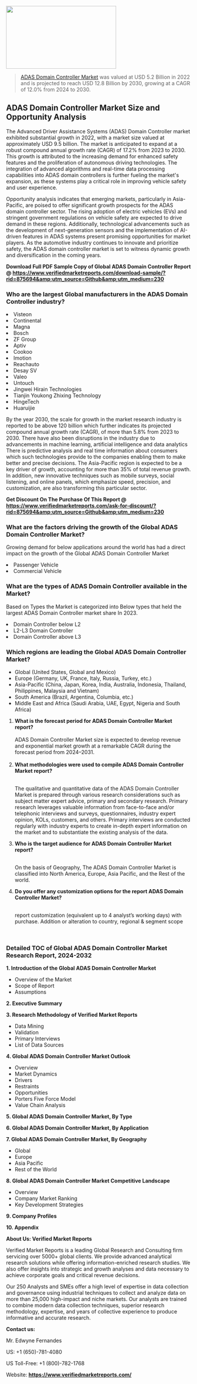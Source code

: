 <img src="https://ffe5etoiles.com/wp-content/uploads/2024/12/MST1-300x171.png" alt="" width="300" height="171" class="alignnone size-medium wp-image-20088" /><blockquote><p><p><a href="https://www.verifiedmarketreports.com/download-sample/?rid=875694&utm_source=Github&utm_medium=230" target="_blank">ADAS Domain Controller Market</a> was valued at USD 5.2 Billion in 2022 and is projected to reach USD 12.8 Billion by 2030, growing at a CAGR of 12.0% from 2024 to 2030.</p></blockquote><p><h2>ADAS Domain Controller Market Size and Opportunity Analysis</h2><p>The Advanced Driver Assistance Systems (ADAS) Domain Controller market exhibited substantial growth in 2022, with a market size valued at approximately USD 9.5 billion. The market is anticipated to expand at a robust compound annual growth rate (CAGR) of 17.2% from 2023 to 2030. This growth is attributed to the increasing demand for enhanced safety features and the proliferation of autonomous driving technologies. The integration of advanced algorithms and real-time data processing capabilities into ADAS domain controllers is further fueling the market's expansion, as these systems play a critical role in improving vehicle safety and user experience.</p><p>Opportunity analysis indicates that emerging markets, particularly in Asia-Pacific, are poised to offer significant growth prospects for the ADAS domain controller sector. The rising adoption of electric vehicles (EVs) and stringent government regulations on vehicle safety are expected to drive demand in these regions. Additionally, technological advancements such as the development of next-generation sensors and the implementation of AI-driven features in ADAS systems present promising opportunities for market players. As the automotive industry continues to innovate and prioritize safety, the ADAS domain controller market is set to witness dynamic growth and diversification in the coming years.</p></p><p class=""><strong>Download Full PDF Sample Copy of Global ADAS Domain Controller Report @ <a href="https://www.verifiedmarketreports.com/download-sample/?rid=875694&amp;utm_source=Github&amp;utm_medium=230" target="_blank">https://www.verifiedmarketreports.com/download-sample/?rid=875694&amp;utm_source=Github&amp;utm_medium=230</a></strong></p><h3 id="" class="">Who are the largest Global manufacturers in the ADAS Domain Controller industry?</h3><p><li>Visteon</li><li> Continental</li><li> Magna</li><li> Bosch</li><li> ZF Group</li><li> Aptiv</li><li> Cookoo</li><li> Imotion</li><li> Reachauto</li><li> Desay SV</li><li> Valeo</li><li> Untouch</li><li> Jingwei Hirain Technologies</li><li> Tianjin Youkong Zhixing Technology</li><li> HingeTech</li><li> Huaruijie</li></p><div class=""><div class="" dir="" data-message-author-role="" data-message-id="" data-message-model-slug=""><div class=""><div class=""><div class=""><div class="" dir="" data-message-author-role="" data-message-id="" data-message-model-slug=""><div class=""><div class=""><p>By the year 2030, the scale for growth in the market research industry is reported to be above 120 billion which further indicates its projected compound annual growth rate (CAGR), of more than 5.8% from 2023 to 2030. There have also been disruptions in the industry due to advancements in machine learning, artificial intelligence and data analytics There is predictive analysis and real time information about consumers which such technologies provide to the companies enabling them to make better and precise decisions. The Asia-Pacific region is expected to be a key driver of growth, accounting for more than 35% of total revenue growth. In addition, new innovative techniques such as mobile surveys, social listening, and online panels, which emphasize speed, precision, and customization, are also transforming this particular sector.</p><p><strong>Get Discount On The Purchase Of This Report @&nbsp; <a href="https://www.verifiedmarketreports.com/ask-for-discount/?rid=875694&amp;utm_source=Github&amp;utm_medium=230" target="_blank">https://www.verifiedmarketreports.com/ask-for-discount/?rid=875694&amp;utm_source=Github&amp;utm_medium=230</a></strong></p></div></div></div></div></div></div></div></div><h3 id="" class="">What are the factors driving the growth of the Global ADAS Domain Controller Market?</h3><p id="" class="">Growing demand for below applications around the world has had a direct impact on the growth of the Global ADAS Domain Controller Market</p><p id="" class=""><li>Passenger Vehicle</li><li> Commercial Vehicle</li></p><h3 id="" class="">What are the types of ADAS Domain Controller available in the Market?</h3><p id="" class="">Based on Types the Market is categorized into Below types that held the largest ADAS Domain Controller market share In 2023.</p><p id="" class=""><li>Domain Controller below L2</li><li> L2-L3 Domain Controller</li><li> Domain Controller above L3</li></p><h3 id="" class="">Which regions are leading the Global ADAS Domain Controller Market?</h3><ul><li>Global (United States, Global and Mexico)</li><li>Europe (Germany, UK, France, Italy, Russia, Turkey, etc.)</li><li>Asia-Pacific (China, Japan, Korea, India, Australia, Indonesia, Thailand, Philippines, Malaysia and Vietnam)</li><li>South America (Brazil, Argentina, Columbia, etc.)</li><li>Middle East and Africa (Saudi Arabia, UAE, Egypt, Nigeria and South Africa)</li></ul><p><ol><li><strong>What is the forecast period for ADAS Domain Controller Market report?<br /></strong><br /><span data-sheets-root="1" data-sheets-value="{&quot;1&quot;:2,&quot;2&quot;:&quot;XXXX size is expected to develop revenue and exponential market growth at a remarkable CAGR during the forecast period from 2024&ndash;2030.&quot;}" data-sheets-userformat="{&quot;2&quot;:12674,&quot;4&quot;:{&quot;1&quot;:2,&quot;2&quot;:16776960},&quot;10&quot;:2,&quot;11&quot;:0,&quot;15&quot;:&quot;Arial&quot;,&quot;16&quot;:12}">ADAS Domain Controller Market size is expected to develop revenue and exponential market growth at a remarkable CAGR during the forecast period from 2024&ndash;2031.</span><br /><br /></li><li><strong>What methodologies were used to compile ADAS Domain Controller Market report?<br /><br /></strong><p>The qualitative and quantitative data of the&nbsp;ADAS Domain Controller Market is prepared through various research considerations such as subject matter expert advice, primary and secondary research. Primary research leverages valuable information from face-to-face and/or telephonic interviews and surveys, questionnaires, industry expert opinion, KOLs, customers, and others. Primary interviews are conducted regularly with industry experts to create in-depth expert information on the market and to substantiate the existing analysis of the data.&nbsp;</p></li><li><strong>Who is the target audience for ADAS Domain Controller Market report?<br /><br /></strong><p>On the basis of Geography, The&nbsp;ADAS Domain Controller Market is classified into North America, Europe, Asia Pacific, and the Rest of the world.</p></li><li><strong>Do you offer any customization options for the report ADAS Domain Controller Market?<br /><br /></strong><p>report customization (equivalent up to 4 analyst&rsquo;s working days) with purchase. Addition or alteration to country, regional &amp; segment scope</p><p>&nbsp;</p></li></ol></p><h3 id="" class="">Detailed TOC of Global ADAS Domain Controller Market Research Report, 2024-2032</h3><p id="" class=""><strong>1. Introduction of the Global ADAS Domain Controller Market</strong></p><ul><li>Overview of the Market</li><li>Scope of Report</li><li>Assumptions</li></ul><p id="" class=""><strong>2. Executive Summary</strong></p><p id="" class=""><strong>3. Research Methodology of&nbsp;Verified Market Reports</strong></p><ul><li>Data Mining</li><li>Validation</li><li>Primary Interviews</li><li>List of Data Sources</li></ul><p id="" class=""><strong>4. Global ADAS Domain Controller Market Outlook</strong></p><ul><li>Overview</li><li>Market Dynamics</li><li>Drivers</li><li>Restraints</li><li>Opportunities</li><li>Porters Five Force Model</li><li>Value Chain Analysis</li></ul><p id="" class=""><strong>5. Global ADAS Domain Controller Market, By&nbsp;Type</strong></p><p id="" class=""><strong>6. Global ADAS Domain Controller Market, By Application</strong></p><p id="" class=""><strong>7. Global ADAS Domain Controller Market, By Geography</strong></p><ul><li>Global</li><li>Europe</li><li>Asia Pacific</li><li>Rest of the World</li></ul><p id="" class=""><strong>8. Global ADAS Domain Controller Market Competitive Landscape</strong></p><ul><li>Overview</li><li>Company Market Ranking</li><li>Key Development Strategies</li></ul><p id="" class=""><strong>9. Company Profiles</strong></p><p id="" class=""><strong>10. Appendix</strong></p><p id="" class=""><strong>About Us: Verified Market Reports</strong></p><p id="" class="">Verified Market Reports is a leading Global Research and Consulting firm servicing over 5000+ global clients. We provide advanced analytical research solutions while offering information-enriched research studies. We also offer insights into strategic and growth analyses and data necessary to achieve corporate goals and critical revenue decisions.</p><p id="" class="">Our 250 Analysts and SMEs offer a high level of expertise in data collection and governance using industrial techniques to collect and analyze data on more than 25,000 high-impact and niche markets. Our analysts are trained to combine modern data collection techniques, superior research methodology, expertise, and years of collective experience to produce informative and accurate research.</p><p id="" class=""><strong>Contact us:</strong></p><p id="" class="">Mr. Edwyne Fernandes</p><p id="" class="">US: +1 (650)-781-4080</p><p id="" class="">US Toll-Free: +1 (800)-782-1768</p><p id="" class="">Website: <a target="" data-test-app-aware-link=""><strong>https://www.verifiedmarketreports.com/</strong></a></p>
